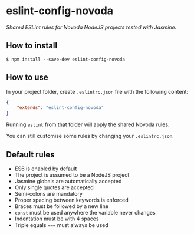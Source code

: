 eslint-config-novoda
====================

_Shared ESLint rules for Novoda NodeJS projects tested with Jasmine._

## How to install

```
$ npm install --save-dev eslint-config-novoda
```

## How to use

In your project folder, create  `.eslintrc.json` file with the following content:

```json
{
    "extends": "eslint-config-novoda"
}
```

Running `eslint` from that folder will apply the shared Novoda rules.

You can still customise some rules by changing your `.eslintrc.json`.

## Default rules

* ES6 is enabled by default
* The project is assumed to be a NodeJS project
* Jasmine globals are automatically accepted
* Only single quotes are accepted
* Semi-colons are mandatory
* Proper spacing between keywords is enforced
* Braces must be followed by a new line
* `const` must be used anywhere the variable never changes
* Indentation must be with 4 spaces
* Triple equals `===` must always be used
